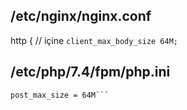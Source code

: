 ## /etc/nginx/nginx.conf
http { // içine
```client_max_body_size 64M;```

## /etc/php/7.4/fpm/php.ini
```upload_max_filesize = 64M
post_max_size = 64M```
